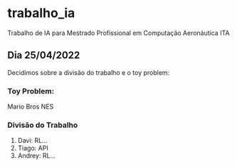 # trabalho_ia
Trabalho de IA para Mestrado Profissional em Computação Aeronáutica ITA



## Dia 25/04/2022

Decidimos sobre a divisão do trabalho e o toy problem:

### Toy Problem: 
Mario Bros NES

### Divisão do Trabalho
1. Davi: RL...
2. Tiago: API
3. Andrey: RL...
